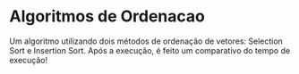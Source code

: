 # Algoritmos de Ordenacao
Um algoritmo utilizando dois métodos de ordenação de vetores: Selection Sort e Insertion Sort. Após a execução, é feito um comparativo do tempo de execução!
